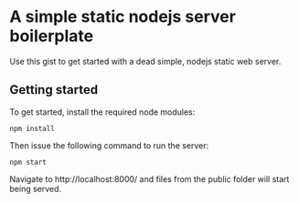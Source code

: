 A simple static nodejs server boilerplate
=========================================

Use this gist to get started with a dead simple, nodejs static web server.

Getting started
---------------

To get started, install the required node modules:

```
npm install
```

Then issue the following command to run the server:

```
npm start
```

Navigate to http://localhost:8000/ and files from the public folder will start being served.